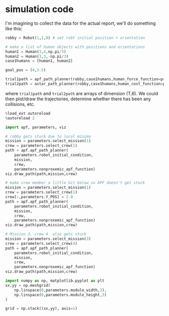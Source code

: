 # simulation code

I'm imagining to collect the data for the actual report, we'll do something like this:

```python
robby = Robot(1,1,0) # set robt initial position + orientation

# make a list of human objects with positions and orientations
human1 = Human(3,4,np.pi/3)
human2 = Human(3,3,-np.pi/3)
case1humans = [human1, human2]

goal_pos = (4,3.5)

trial1path = apf_path_planner(robby,case1humans,human_force_function=proxemic_force_function)
trial2path = astar_path_planner(robby,case1humans,human_cost_function=proxemic_cost_function)

```

where ``trial1path`` and ``trial2path`` are arrays of dimension (T,6). We could then plot/draw the trajectories, determine whether there has been any collisions, etc.



```python
%load_ext autoreload
%autoreload 2

import apf, parameters, viz

# robby gets stuck due to local minima
mission = parameters.select_mission(1)
crew = parameters.select_crew(1)
path = apf.apf_path_planner(
	parameters.robot_initial_condition,
	mission,
	crew,
	parameters.nonproxemic_apf_function)
viz.draw_path(path,mission,crew)

# make crew member a little bit below so APF doesn't get stuck
mission = parameters.select_mission(1)
crew = parameters.select_crew(1)
crew[:,parameters.Y_POS] = 2.0
path = apf.apf_path_planner(
	parameters.robot_initial_condition,
	mission,
	crew,
	parameters.nonproxemic_apf_function)
viz.draw_path(path,mission,crew)

# Mission 3, crew 4  also gets stuck
mission = parameters.select_mission(3)
crew = parameters.select_crew(4)
path = apf.apf_path_planner(
	parameters.robot_initial_condition,
	mission,
	crew,
	parameters.nonproxemic_apf_function)
viz.draw_path(path,mission,crew)

import numpy as np, matplotlib.pyplot as plt
xx,yy = np.meshgrid(
	np.linspace(0,parameters.module_width,3),
	np.linspace(0,parameters.module_height,3)
)

grid = np.stack((xx,yy), axis=1)

```

